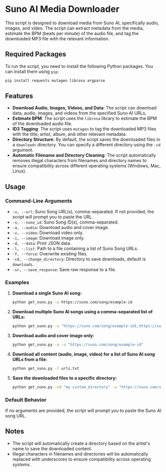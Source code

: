 
# Suno AI Media Downloader

This script is designed to download media from Suno AI, specifically audio, images, and video. The script can extract metadata from the media, estimate the BPM (beats per minute) of the audio file, and tag the downloaded MP3 file with the relevant information.

## Required Packages

To run the script, you need to install the following Python packages. You can install them using `pip`:

```bash
pip install requests mutagen librosa argparse
```

## Features

- **Download Audio, Images, Videos, and Data**: The script can download data, audio, images, and videos from the specified Suno AI URLs.
- **Estimate BPM**: The script uses the `librosa` library to estimate the BPM of the downloaded audio file.
- **ID3 Tagging**: The script uses `mutagen` to tag the downloaded MP3 files with the title, artist, album, and other relevant metadata.
- **Directory Structure**: By default, the script saves the downloaded files in a `downloads` directory. You can specify a different directory using the `-cd` argument.
- **Automatic Filename and Directory Cleaning**: The script automatically removes illegal characters from filenames and directory names to ensure compatibility across different operating systems (Windows, Mac, Linux).

## Usage

### Command-Line Arguments

- `-u, --url`: Suno Song URL(s), comma-separated. If not provided, the script will prompt you to paste the URL.
- `-s, --suno_id`: Suno Song ID(s), comma-separated.
- `-a, --audio`: Download audio and cover image.
- `-v, --video`: Download video only.
- `-i, --image`: Download image only.
- `-d, --data`: Print JSON data.
- `-l, --list`: Path to a file containing a list of Suno Song URLs.
- `-f, --force`: Overwrite existing files.
- `-cd, --change_directory`: Directory to save downloads, default is `downloads`.
- `-sr, --save_response`: Save raw response to a file.

### Examples

1. **Download a single Suno AI song:**

    ```bash
    python get_suno.py -u https://suno.com/song/example-id
    ```	

2. **Download multiple Suno AI songs using a comma-separated list of URLs:**

    ```bash
    python get_suno.py -u "https://suno.com/song/example-id1,https://suno.com/song/example-id2"
    ```

3. **Download audio and cover image only:**

    ```bash
    python get_suno.py -a -u "https://suno.com/song/example-id"
    ```

4. **Download all content (audio, image, video) for a list of Suno AI song URLs from a file:**

    ```bash
    python get_suno.py -l urls.txt
    ```

5. **Save the downloaded files to a specific directory:**

    ```bash
    python get_suno.py -cd "my custom_directory" -u "https://suno.com/song/example-id"
    ```

### Default Behavior

If no arguments are provided, the script will prompt you to paste the Suno AI song URL.

## Notes

- The script will automatically create a directory based on the artist's name to save the downloaded content.
- Illegal characters in filenames and directories will be automatically replaced with underscores to ensure compatibility across operating systems.
